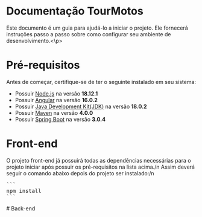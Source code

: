 # Documentação TourMotos
<p>Este documento é um guia para ajudá-lo a iniciar o projeto. Ele fornecerá instruções passo a passo sobre como configurar seu ambiente de desenvolvimento.<\p>

# Pré-requisitos
<p>Antes de começar, certifique-se de ter o seguinte instalado em seu sistema:</p>
<ul>
  <li>Possuir <a href=https://nodejs.org/en>Node.js</a> na versão <b>18.12.1</b></li>
  <li>Possuir <a href=https://angular.io>Angular</a> na versão <b>16.0.2</b></li>
  <li>Possuir <a href=https://www.java.com/pt-BR>Java Development Kit(JDK)</a> na versão <b>18.0.2</b></li>
  <li>Possuir <a href=https://maven.apache.org>Maven</a> na versão <b>4.0.0</b></li>
  <li>Possuir <a href=https://spring.io/projects/spring-boot>Spring Boot</a> na versão <b>3.0.4</b></li>
</ul>

# Front-end
<p>O projeto front-end já possuirá todas as dependências necessárias para o projeto iniciar após possuir os pré-requisitos na lista acima./n
Assim deverá seguir o comando abaixo depois do projeto ser instalado:/n
</p>
<pre>
``` 
npm install 
```
</pre>  
# Back-end
<p></p>

